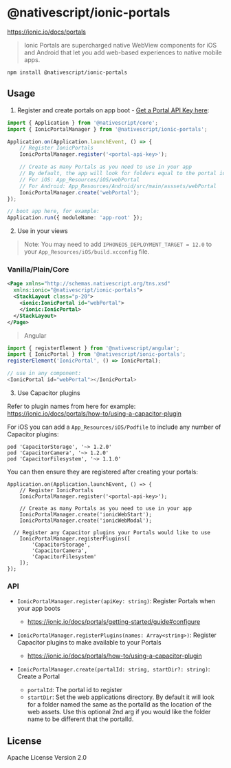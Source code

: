 # @nativescript/ionic-portals

https://ionic.io/docs/portals

> Ionic Portals are supercharged native WebView components for iOS and Android that let you add web-based experiences to native mobile apps.

```cli
npm install @nativescript/ionic-portals
```

## Usage

1. Register and create portals on app boot - [Get a Portal API Key here](https://ionic.io/docs/portals/getting-started/guide):

```ts
import { Application } from '@nativescript/core';
import { IonicPortalManager } from '@nativescript/ionic-portals';

Application.on(Application.launchEvent, () => {
    // Register IonicPortals
    IonicPortalManager.register('<portal-api-key>');

    // Create as many Portals as you need to use in your app
    // By default, the app will look for folders equal to the portal id you use here
    // For iOS: App_Resources/iOS/webPortal
    // For Android: App_Resources/Android/src/main/asssets/webPortal 
    IonicPortalManager.create('webPortal');
});

// boot app here, for example:
Application.run({ moduleName: 'app-root' });
```

2. Use in your views

> Note: You may need to add `IPHONEOS_DEPLOYMENT_TARGET = 12.0` to your `App_Resources/iOS/build.xcconfig` file.

### Vanilla/Plain/Core

```xml
<Page xmlns="http://schemas.nativescript.org/tns.xsd"
  xmlns:ionic="@nativescript/ionic-portals">
  <StackLayout class="p-20">
    <ionic:IonicPortal id="webPortal">
    </ionic:IonicPortal>
  </StackLayout>
</Page>
```

> Angular

```ts
import { registerElement } from '@nativescript/angular';
import { IonicPortal } from '@nativescript/ionic-portals';
registerElement('IonicPortal', () => IonicPortal);

// use in any component:
<IonicPortal id="webPortal"></IonicPortal>
```

3. Use Capacitor plugins

Refer to plugin names from here for example: https://ionic.io/docs/portals/how-to/using-a-capacitor-plugin

For iOS you can add a `App_Resources/iOS/Podfile` to include any number of Capacitor plugins:

```
pod 'CapacitorStorage', '~> 1.2.0'
pod 'CapacitorCamera', '~> 1.2.0'
pod 'CapacitorFilesystem', '~> 1.1.0'
```

You can then ensure they are registered after creating your portals:

```
Application.on(Application.launchEvent, () => {
	// Register IonicPortals
	IonicPortalManager.register('<portal-api-key>');

	// Create as many Portals as you need to use in your app
	IonicPortalManager.create('ionicWebStart');
	IonicPortalManager.create('ionicWebModal');

  // Register any Capacitor plugins your Portals would like to use
	IonicPortalManager.registerPlugins([
		'CapacitorStorage',
		'CapacitorCamera',
		'CapacitorFilesystem'
	]);
});
```


### API

* `IonicPortalManager.register(apiKey: string)`: Register Portals when your app boots
    * https://ionic.io/docs/portals/getting-started/guide#configure

* `IonicPortalManager.registerPlugins(names: Array<string>)`: Register Capacitor plugins to make available to your Portals
    * https://ionic.io/docs/portals/how-to/using-a-capacitor-plugin

* `IonicPortalManager.create(portalId: string, startDir?: string)`: Create a Portal
    * `portalId`: The portal id to register
    * `startDir`: Set the web applications directory. By default it will look for a folder named the same as the portalId as the location of the web assets. Use this optional 2nd arg if you would like the folder name to be different that the portalId.

## License

Apache License Version 2.0
